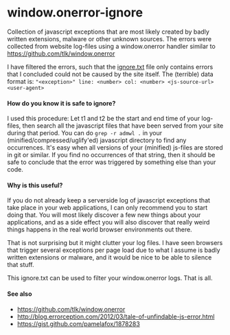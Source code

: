 window.onerror-ignore
========================

Collection of javascript exceptions that are most likely created by badly written extensions, malware or other unknown sources. The errors were collected from website log-files using a window.onerror handler similar to https://github.com/tlk/window.onerror

I have filtered the errors, such that the [ignore.txt](ignore.txt) file only contains errors that I concluded could not be caused by the site itself. The (terrible) data format is: ```"<exception>" line: <number> col: <number> <js-source-url> <user-agent>```


#### How do you know it is safe to ignore?
I used this procedure: Let t1 and t2 be the start and end time of your log-files, then search all the javascript files that have been served from your site during that period. You can do `grep -r admwl .` in your (minified/compressed/uglify'ed) javascript directory to find any occurrences. It's easy when all versions of your (minified) js-files are stored in git or similar. If you find no occurrences of that string, then it should be safe to conclude that the error was triggered by something else than your code.

#### Why is this useful?
If you do not already keep a serverside log of javascript exceptions that take place in your web applications, I can only recommend you to start doing that. You will most likely discover a few new things about your applications, and as a side effect you will also discover that really weird things happens in the real world browser environments out there.

That is not surprising but it might clutter your log files. I have seen browsers that trigger several exceptions per page load due to what I assume is badly written extensions or malware, and it would be nice to be able to silence that stuff.

This ignore.txt can be used to filter your window.onerror logs. That is all.


#### See also

* https://github.com/tlk/window.onerror
* http://blog.errorception.com/2012/03/tale-of-unfindable-js-error.html
* https://gist.github.com/pamelafox/1878283
